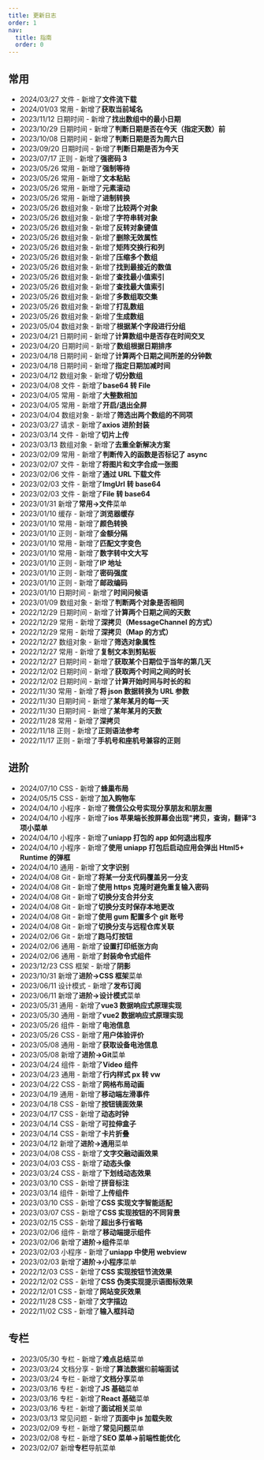 ```yaml
---
title: 更新日志
order: 1
nav:
  title: 指南
  order: 0
---
```


## 常用

- 2024/03/27 文件 - 新增了**文件流下载**
- 2024/01/03 常用 - 新增了**获取当前域名**
- 2023/11/12 日期时间 - 新增了**找出数组中的最小日期**
- 2023/10/29 日期时间 - 新增了**判断日期是否在今天（指定天数）前**
- 2023/10/08 日期时间 - 新增了**判断日期是否为周六日**
- 2023/09/20 日期时间 - 新增了**判断日期是否为今天**
- 2023/07/17 正则 - 新增了**强密码 3**
- 2023/05/26 常用 - 新增了**强制等待**
- 2023/05/26 常用 - 新增了**文本粘贴**
- 2023/05/26 常用 - 新增了**元素滚动**
- 2023/05/26 常用 - 新增了**进制转换**
- 2023/05/26 数组对象 - 新增了**比较两个对象**
- 2023/05/26 数组对象 - 新增了**字符串转对象**
- 2023/05/26 数组对象 - 新增了**反转对象键值**
- 2023/05/26 数组对象 - 新增了**删除无效属性**
- 2023/05/26 数组对象 - 新增了**矩阵交换行和列**
- 2023/05/26 数组对象 - 新增了**压缩多个数组**
- 2023/05/26 数组对象 - 新增了**找到最接近的数值**
- 2023/05/26 数组对象 - 新增了**查找最小值索引**
- 2023/05/26 数组对象 - 新增了**查找最大值索引**
- 2023/05/26 数组对象 - 新增了**多数组取交集**
- 2023/05/26 数组对象 - 新增了**打乱数组**
- 2023/05/26 数组对象 - 新增了**生成数组**
- 2023/05/04 数组对象 - 新增了**根据某个字段进行分组**
- 2023/04/21 日期时间 - 新增了**计算数组中是否存在时间交叉**
- 2023/04/20 日期时间 - 新增了**数组根据日期排序**
- 2023/04/18 日期时间 - 新增了**计算两个日期之间所差的分钟数**
- 2023/04/18 日期时间 - 新增了**指定日期加减时间**
- 2023/04/12 数组对象 - 新增了**切分数组**
- 2023/04/08 文件 - 新增了**base64 转 File**
- 2023/04/05 常用 - 新增了**大整数相加**
- 2023/04/05 常用 - 新增了**开启/退出全屏**
- 2023/04/04 数组对象 - 新增了**筛选出两个数组的不同项**
- 2023/03/27 请求 - 新增了**axios 进阶封装**
- 2023/03/14 文件 - 新增了**切片上传**
- 2023/03/13 数组对象 - 新增了**去重全新解决方案**
- 2023/02/09 常用 - 新增了**判断传入的函数是否标记了 async**
- 2023/02/07 文件 - 新增了**将图片和文字合成一张图**
- 2023/02/06 文件 - 新增了**通过 URL 下载文件**
- 2023/02/03 文件 - 新增了**ImgUrl 转 base64**
- 2023/02/03 文件 - 新增了**File 转 base64**
- 2023/01/31 新增了**常用->文件**菜单
- 2023/01/10 缓存 - 新增了**浏览器缓存**
- 2023/01/10 常用 - 新增了**颜色转换**
- 2023/01/10 正则 - 新增了**金额分隔**
- 2023/01/10 常用 - 新增了**匹配文字变色**
- 2023/01/10 常用 - 新增了**数字转中文大写**
- 2023/01/10 正则 - 新增了**IP 地址**
- 2023/01/10 正则 - 新增了**密码强度**
- 2023/01/10 正则 - 新增了**邮政编码**
- 2023/01/10 日期时间 - 新增了**时间问候语**
- 2023/01/09 数组对象 - 新增了**判断两个对象是否相同**
- 2022/12/29 日期时间 - 新增了**计算两个日期之间的天数**
- 2022/12/29 常用 - 新增了**深拷贝（MessageChannel 的方式）**
- 2022/12/29 常用 - 新增了**深拷贝（Map 的方式）**
- 2022/12/27 数组对象 - 新增了**筛选对象属性**
- 2022/12/27 常用 - 新增了**复制文本到剪贴板**
- 2022/12/27 日期时间 - 新增了**获取某个日期位于当年的第几天**
- 2022/12/02 日期时间 - 新增了**获取两个时间之间的时长**
- 2022/12/02 日期时间 - 新增了**计算开始时间与时长的和**
- 2022/11/30 常用 - 新增了**将 json 数据转换为 URL 参数**
- 2022/11/30 日期时间 - 新增了**某年某月的每一天**
- 2022/11/30 日期时间 - 新增了**某年某月的天数**
- 2022/11/28 常用 - 新增了**深拷贝**
- 2022/11/18 正则 - 新增了**正则语法参考**
- 2022/11/17 正则 - 新增了**手机号和座机号兼容的正则**

## 进阶

- 2024/07/10 CSS - 新增了**蜂巢布局**
- 2024/05/15 CSS - 新增了**加入购物车**
- 2024/04/10 小程序 - 新增了**微信公众号实现分享朋友和朋友圈**
- 2024/04/10 小程序 - 新增了**ios 苹果端长按屏幕会出现"拷贝，查询，翻译"3 项小菜单**
- 2024/04/10 小程序 - 新增了**uniapp 打包的 app 如何退出程序**
- 2024/04/10 小程序 - 新增了**使用 uniapp 打包后启动应用会弹出 Html5+ Runtime 的弹框**
- 2024/04/10 通用 - 新增了**文字识别**
- 2024/04/08 Git - 新增了**将某一分支代码覆盖另一分支**
- 2024/04/08 Git - 新增了**使用 https 克隆时避免重复输入密码**
- 2024/04/08 Git - 新增了**切换分支合并分支**
- 2024/04/08 Git - 新增了**切换分支时保存本地更改**
- 2024/04/08 Git - 新增了**使用 gum 配置多个 git 账号**
- 2024/04/08 Git - 新增了**切换分支与远程仓库关联**
- 2024/02/06 Git - 新增了**跑马灯按钮**
- 2024/02/06 通用 - 新增了**设置打印纸张方向**
- 2024/02/06 通用 - 新增了**封装命令式组件**
- 2023/12/23 CSS 框架 - 新增了**阴影**
- 2023/10/31 新增了**进阶->CSS 框架**菜单
- 2023/06/11 设计模式 - 新增了**发布订阅**
- 2023/06/11 新增了**进阶->设计模式**菜单
- 2023/05/31 通用 - 新增了**vue3 数据响应式原理实现**
- 2023/05/30 通用 - 新增了**vue2 数据响应式原理实现**
- 2023/05/26 组件 - 新增了**电池信息**
- 2023/05/26 CSS - 新增了**用户体验评价**
- 2023/05/08 通用 - 新增了**获取设备电池信息**
- 2023/05/08 新增了**进阶->Git**菜单
- 2023/04/24 组件 - 新增了**Video 组件**
- 2023/04/23 通用 - 新增了**行内样式 px 转 vw**
- 2023/04/22 CSS - 新增了**网格布局动画**
- 2023/04/19 通用 - 新增了**移动端左滑事件**
- 2023/04/18 CSS - 新增了**按钮镜面效果**
- 2023/04/17 CSS - 新增了**动态时钟**
- 2023/04/14 CSS - 新增了**可拉伸盒子**
- 2023/04/14 CSS - 新增了**卡片折叠**
- 2023/04/12 新增了**进阶->通用**菜单
- 2023/04/08 CSS - 新增了**文字交融动画效果**
- 2023/04/03 CSS - 新增了**动态头像**
- 2023/03/24 CSS - 新增了**下划线动态效果**
- 2023/03/10 CSS - 新增了**拼音标注**
- 2023/03/14 组件 - 新增了**上传组件**
- 2023/03/10 CSS - 新增了**CSS 实现文字智能适配**
- 2023/03/07 CSS - 新增了**CSS 实现按钮的不同背景**
- 2023/02/15 CSS - 新增了**超出多行省略**
- 2023/02/06 组件 - 新增了**移动端提示组件**
- 2023/02/06 新增了**进阶->组件**菜单
- 2023/02/03 小程序 - 新增了**uniapp 中使用 webview**
- 2023/02/03 新增了**进阶->小程序**菜单
- 2022/12/03 CSS - 新增了**CSS 实现按钮节流效果**
- 2022/12/02 CSS - 新增了**CSS 伪类实现提示语图标效果**
- 2022/12/01 CSS - 新增了**网站变灰效果**
- 2022/11/28 CSS - 新增了**文字描边**
- 2022/11/02 CSS - 新增了**输入框抖动**

## 专栏

- 2023/05/30 专栏 - 新增了**难点总结**菜单
- 2023/03/24 文档分享 - 新增了**算法数据**和**前端面试**
- 2023/03/24 专栏 - 新增了**文档分享**菜单
- 2023/03/16 专栏 - 新增了**JS 基础**菜单
- 2023/03/16 专栏 - 新增了**React 基础**菜单
- 2023/03/16 专栏 - 新增了**面试相关**菜单
- 2023/03/13 常见问题 - 新增了**页面中 js 加载失败**
- 2023/02/09 专栏 - 新增了**常见问题**菜单
- 2023/02/08 专栏 - 新增了**SEO 菜单->前端性能优化**
- 2023/02/07 新增**专栏**导航菜单
